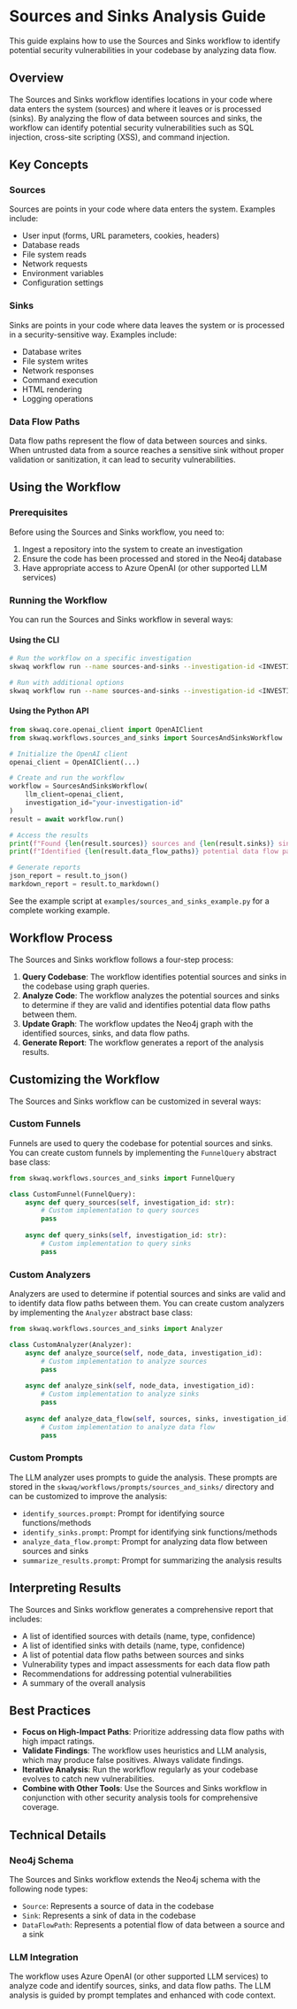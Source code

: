 # Sources and Sinks Analysis Guide

This guide explains how to use the Sources and Sinks workflow to identify potential security vulnerabilities in your codebase by analyzing data flow.

## Overview

The Sources and Sinks workflow identifies locations in your code where data enters the system (sources) and where it leaves or is processed (sinks). By analyzing the flow of data between sources and sinks, the workflow can identify potential security vulnerabilities such as SQL injection, cross-site scripting (XSS), and command injection.

## Key Concepts

### Sources

Sources are points in your code where data enters the system. Examples include:

- User input (forms, URL parameters, cookies, headers)
- Database reads
- File system reads
- Network requests
- Environment variables
- Configuration settings

### Sinks

Sinks are points in your code where data leaves the system or is processed in a security-sensitive way. Examples include:

- Database writes
- File system writes
- Network responses
- Command execution
- HTML rendering
- Logging operations

### Data Flow Paths

Data flow paths represent the flow of data between sources and sinks. When untrusted data from a source reaches a sensitive sink without proper validation or sanitization, it can lead to security vulnerabilities.

## Using the Workflow

### Prerequisites

Before using the Sources and Sinks workflow, you need to:

1. Ingest a repository into the system to create an investigation
2. Ensure the code has been processed and stored in the Neo4j database
3. Have appropriate access to Azure OpenAI (or other supported LLM services)

### Running the Workflow

You can run the Sources and Sinks workflow in several ways:

#### Using the CLI

```bash
# Run the workflow on a specific investigation
skwaq workflow run --name sources-and-sinks --investigation-id <INVESTIGATION_ID>

# Run with additional options
skwaq workflow run --name sources-and-sinks --investigation-id <INVESTIGATION_ID> --format markdown --output report.md
```

#### Using the Python API

```python
from skwaq.core.openai_client import OpenAIClient
from skwaq.workflows.sources_and_sinks import SourcesAndSinksWorkflow

# Initialize the OpenAI client
openai_client = OpenAIClient(...)

# Create and run the workflow
workflow = SourcesAndSinksWorkflow(
    llm_client=openai_client,
    investigation_id="your-investigation-id"
)
result = await workflow.run()

# Access the results
print(f"Found {len(result.sources)} sources and {len(result.sinks)} sinks")
print(f"Identified {len(result.data_flow_paths)} potential data flow paths")

# Generate reports
json_report = result.to_json()
markdown_report = result.to_markdown()
```

See the example script at `examples/sources_and_sinks_example.py` for a complete working example.

## Workflow Process

The Sources and Sinks workflow follows a four-step process:

1. **Query Codebase**: The workflow identifies potential sources and sinks in the codebase using graph queries.
2. **Analyze Code**: The workflow analyzes the potential sources and sinks to determine if they are valid and identifies potential data flow paths between them.
3. **Update Graph**: The workflow updates the Neo4j graph with the identified sources, sinks, and data flow paths.
4. **Generate Report**: The workflow generates a report of the analysis results.

## Customizing the Workflow

The Sources and Sinks workflow can be customized in several ways:

### Custom Funnels

Funnels are used to query the codebase for potential sources and sinks. You can create custom funnels by implementing the `FunnelQuery` abstract base class:

```python
from skwaq.workflows.sources_and_sinks import FunnelQuery

class CustomFunnel(FunnelQuery):
    async def query_sources(self, investigation_id: str):
        # Custom implementation to query sources
        pass
        
    async def query_sinks(self, investigation_id: str):
        # Custom implementation to query sinks
        pass
```

### Custom Analyzers

Analyzers are used to determine if potential sources and sinks are valid and to identify data flow paths between them. You can create custom analyzers by implementing the `Analyzer` abstract base class:

```python
from skwaq.workflows.sources_and_sinks import Analyzer

class CustomAnalyzer(Analyzer):
    async def analyze_source(self, node_data, investigation_id):
        # Custom implementation to analyze sources
        pass
        
    async def analyze_sink(self, node_data, investigation_id):
        # Custom implementation to analyze sinks
        pass
        
    async def analyze_data_flow(self, sources, sinks, investigation_id):
        # Custom implementation to analyze data flow
        pass
```

### Custom Prompts

The LLM analyzer uses prompts to guide the analysis. These prompts are stored in the `skwaq/workflows/prompts/sources_and_sinks/` directory and can be customized to improve the analysis:

- `identify_sources.prompt`: Prompt for identifying source functions/methods
- `identify_sinks.prompt`: Prompt for identifying sink functions/methods
- `analyze_data_flow.prompt`: Prompt for analyzing data flow between sources and sinks
- `summarize_results.prompt`: Prompt for summarizing the analysis results

## Interpreting Results

The Sources and Sinks workflow generates a comprehensive report that includes:

- A list of identified sources with details (name, type, confidence)
- A list of identified sinks with details (name, type, confidence)
- A list of potential data flow paths between sources and sinks
- Vulnerability types and impact assessments for each data flow path
- Recommendations for addressing potential vulnerabilities
- A summary of the overall analysis

## Best Practices

- **Focus on High-Impact Paths**: Prioritize addressing data flow paths with high impact ratings.
- **Validate Findings**: The workflow uses heuristics and LLM analysis, which may produce false positives. Always validate findings.
- **Iterative Analysis**: Run the workflow regularly as your codebase evolves to catch new vulnerabilities.
- **Combine with Other Tools**: Use the Sources and Sinks workflow in conjunction with other security analysis tools for comprehensive coverage.

## Technical Details

### Neo4j Schema

The Sources and Sinks workflow extends the Neo4j schema with the following node types:

- `Source`: Represents a source of data in the codebase
- `Sink`: Represents a sink of data in the codebase
- `DataFlowPath`: Represents a potential flow of data between a source and a sink

### LLM Integration

The workflow uses Azure OpenAI (or other supported LLM services) to analyze code and identify sources, sinks, and data flow paths. The LLM analysis is guided by prompt templates and enhanced with code context.